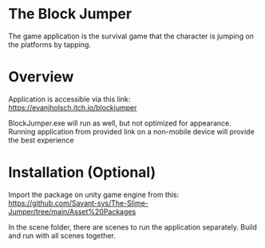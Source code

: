 # The Block Jumper
The game application is the survival game that the character is jumping on the platforms by tapping.

# Overview
Application is accessible via this link: 
https://evanjholsch.itch.io/blockjumper

BlockJumper.exe will run as well, but not optimized for appearance.
Running application from provided link on a non-mobile 
device will provide the best experience

# Installation (Optional)
Import the package on unity game engine from this:
https://github.com/Savant-sys/The-Slime-Jumper/tree/main/Asset%20Packages

In the scene folder, there are scenes to run the application separately. 
Build and run with all scenes together.
